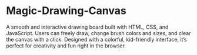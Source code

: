 # Magic-Drawing-Canvas
A smooth and interactive drawing board built with HTML, CSS, and JavaScript. Users can freely draw, change brush colors and sizes, and clear the canvas with a click. Designed with a colorful, kid-friendly interface, it’s perfect for creativity and fun right in the browser.
